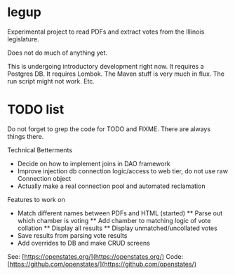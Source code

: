 # legup

Experimental project to read PDFs and extract votes from the Illinois legislature.

Does not do much of anything yet.

This is undergoing introductory development right now. It requires a Postgres DB.
It requires Lombok. The Maven stuff is very much in flux. The run script might
not work. Etc.

# TODO list

Do not forget to grep the code for TODO and FIXME. There are always things there.

Technical Betterments

* Decide on how to implement joins in DAO framework
* Improve injection db connection logic/access to web tier, do not use raw Connection object
* Actually make a real connection pool and automated reclamation

Features to work on

* Match different names between PDFs and HTML (started)
** Parse out which chamber is voting
** Add chamber to matching logic of vote collation
** Display all results
** Display unmatched/uncollated votes
* Save results from parsing vote results
* Add overrides to DB and make CRUD screens


See: [https://openstates.org/](https://openstates.org/)
Code: [https://github.com/openstates/](https://github.com/openstates/)
